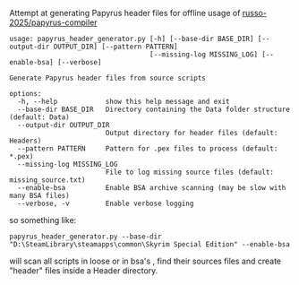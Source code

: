 Attempt at generating Papyrus header files for offline usage of [russo-2025/papyrus-compiler](https://github.com/russo-2025/papyrus-compiler)

```
usage: papyrus_header_generator.py [-h] [--base-dir BASE_DIR] [--output-dir OUTPUT_DIR] [--pattern PATTERN]
                                   [--missing-log MISSING_LOG] [--enable-bsa] [--verbose]

Generate Papyrus header files from source scripts

options:
  -h, --help            show this help message and exit
  --base-dir BASE_DIR   Directory containing the Data folder structure (default: Data)
  --output-dir OUTPUT_DIR
                        Output directory for header files (default: Headers)
  --pattern PATTERN     Pattern for .pex files to process (default: *.pex)
  --missing-log MISSING_LOG
                        File to log missing source files (default: missing_source.txt)
  --enable-bsa          Enable BSA archive scanning (may be slow with many BSA files)
  --verbose, -v         Enable verbose logging
```

so something like:
```
papyrus_header_generator.py --base-dir "D:\SteamLibrary\steamapps\common\Skyrim Special Edition" --enable-bsa
```
will scan all scripts in loose or in bsa's , find their sources files and create "header" files inside a Header directory.
